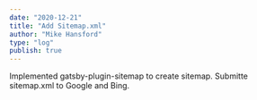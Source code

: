 ```yaml
---
date: "2020-12-21"
title: "Add Sitemap.xml"
author: "Mike Hansford"
type: "log"
publish: true
---
```

Implemented gatsby-plugin-sitemap to create sitemap. Submitte sitemap.xml to Google and Bing.